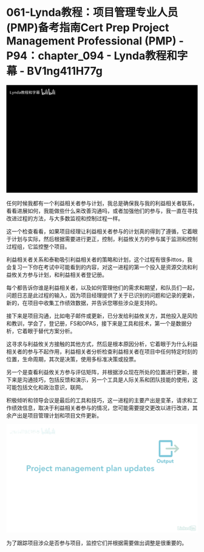 # 061-Lynda教程：项目管理专业人员(PMP)备考指南Cert Prep Project Management Professional (PMP) - P94：chapter_094 - Lynda教程和字幕 - BV1ng411H77g

![](img/3c82b315316e9af7dda9b3852f913b06_0.png)

任何时候我都有一个利益相关者参与计划，我总是确保我与我的利益相关者联系，看看进展如何，我能做些什么来改善沟通吗，或者加强他们的参与，我一直在寻找改进过程的方法，与大多数监视和控制过程一样。

这一个检查看看，如果项目经理让利益相关者参与的计划真的得到了遵循，它着眼于计划与实际，然后根据需要进行更正，控制，利益攸关方的参与属于监测和控制过程组，它监控整个项目。

利益相关者关系和泰勒吸引利益相关者的策略和计划，这个过程有很多ittos，我会复习一下你在考试中可能看到的内容，对这一进程的第一个投入是资源交流和利益攸关方参与计划，和利益相关者登记册。

每个都告诉你谁是利益相关者，以及如何管理他们的需求和期望，和队员们一起，问题日志是此过程的输入，因为项目经理提供了关于已识别的问题和记录的更新，新的，在项目中收集工作绩效数据，并告诉您哪些涉众是支持的。

接下来是项目沟通，比如电子邮件或更新，已分发给利益攸关方，其他投入是风险和教训，学会了，登记册，FS和OPAS，接下来是工具和技术，第一个是数据分析，它着眼于替代方案分析。

这寻求与利益攸关方接触的其他方式，然后是根本原因分析，它着眼于为什么利益相关者的参与不起作用，利益相关者分析检查利益相关者在项目中任何特定时刻的位置，生命周期，其次是决策，使用多标准决策或投票。

另一个是查看利益攸关方参与评估矩阵，并根据涉众现在所处的位置进行更新，接下来是沟通技巧，包括反馈和演示，另一个工具是人际关系和团队技能的使用，这可能包括文化和政治意识，联网。

积极倾听和领导会议是最后的工具和技巧，这一进程的主要产出是变革，请求和工作绩效信息，取决于利益相关者参与的情况，您可能需要提交更改以进行改进，其余产出是项目管理计划和项目文件更新。



![](img/3c82b315316e9af7dda9b3852f913b06_2.png)

为了跟踪项目涉众是否参与项目，监控它们并根据需要做出调整是很重要的。